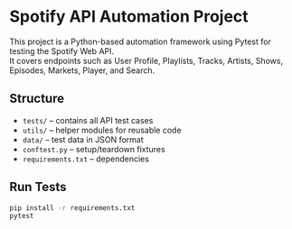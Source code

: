 # Spotify API Automation Project

This project is a Python-based automation framework using Pytest for testing the Spotify Web API.  
It covers endpoints such as User Profile, Playlists, Tracks, Artists, Shows, Episodes, Markets, Player, and Search.

## Structure

- `tests/` – contains all API test cases
- `utils/` – helper modules for reusable code
- `data/` – test data in JSON format
- `conftest.py` – setup/teardown fixtures
- `requirements.txt` – dependencies

## Run Tests

```bash
pip install -r requirements.txt
pytest
```